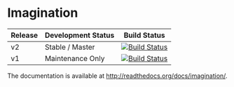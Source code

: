 Imagination
===========

| Release | Development Status | Build Status |
| --- | --- | --- |
| v2 | Stable / Master | [![Build Status](https://travis-ci.org/shiroyuki/Imagination.svg?branch=master)](https://travis-ci.org/shiroyuki/Imagination) |
| v1 | Maintenance Only | [![Build Status](https://travis-ci.org/shiroyuki/Imagination.svg?branch=v1-dev)](https://travis-ci.org/shiroyuki/Imagination) |

The documentation is available at http://readthedocs.org/docs/imagination/.
